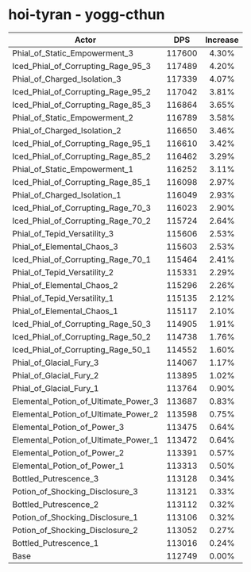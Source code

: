 # hoi-tyran - yogg-cthun
| Actor | DPS | Increase |
|---|:---:|:---:|
|Phial_of_Static_Empowerment_3|117600|4.30%|
|Iced_Phial_of_Corrupting_Rage_95_3|117489|4.20%|
|Phial_of_Charged_Isolation_3|117339|4.07%|
|Iced_Phial_of_Corrupting_Rage_95_2|117042|3.81%|
|Iced_Phial_of_Corrupting_Rage_85_3|116864|3.65%|
|Phial_of_Static_Empowerment_2|116789|3.58%|
|Phial_of_Charged_Isolation_2|116650|3.46%|
|Iced_Phial_of_Corrupting_Rage_95_1|116610|3.42%|
|Iced_Phial_of_Corrupting_Rage_85_2|116462|3.29%|
|Phial_of_Static_Empowerment_1|116252|3.11%|
|Iced_Phial_of_Corrupting_Rage_85_1|116098|2.97%|
|Phial_of_Charged_Isolation_1|116049|2.93%|
|Iced_Phial_of_Corrupting_Rage_70_3|116023|2.90%|
|Iced_Phial_of_Corrupting_Rage_70_2|115724|2.64%|
|Phial_of_Tepid_Versatility_3|115606|2.53%|
|Phial_of_Elemental_Chaos_3|115603|2.53%|
|Iced_Phial_of_Corrupting_Rage_70_1|115464|2.41%|
|Phial_of_Tepid_Versatility_2|115331|2.29%|
|Phial_of_Elemental_Chaos_2|115296|2.26%|
|Phial_of_Tepid_Versatility_1|115135|2.12%|
|Phial_of_Elemental_Chaos_1|115117|2.10%|
|Iced_Phial_of_Corrupting_Rage_50_3|114905|1.91%|
|Iced_Phial_of_Corrupting_Rage_50_2|114738|1.76%|
|Iced_Phial_of_Corrupting_Rage_50_1|114552|1.60%|
|Phial_of_Glacial_Fury_3|114067|1.17%|
|Phial_of_Glacial_Fury_2|113895|1.02%|
|Phial_of_Glacial_Fury_1|113764|0.90%|
|Elemental_Potion_of_Ultimate_Power_3|113687|0.83%|
|Elemental_Potion_of_Ultimate_Power_2|113598|0.75%|
|Elemental_Potion_of_Power_3|113475|0.64%|
|Elemental_Potion_of_Ultimate_Power_1|113472|0.64%|
|Elemental_Potion_of_Power_2|113391|0.57%|
|Elemental_Potion_of_Power_1|113313|0.50%|
|Bottled_Putrescence_3|113128|0.34%|
|Potion_of_Shocking_Disclosure_3|113121|0.33%|
|Bottled_Putrescence_2|113112|0.32%|
|Potion_of_Shocking_Disclosure_1|113106|0.32%|
|Potion_of_Shocking_Disclosure_2|113052|0.27%|
|Bottled_Putrescence_1|113016|0.24%|
|Base|112749|0.00%|
